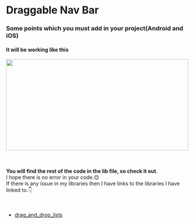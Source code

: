 <!DOCTYPE html>
<html lang="en">
  
<div class="container">
    <h1>Draggable Nav Bar</h1>
    <h3>Some points which you must add in your project(Android and iOS)</h3>    
</div>

 <h4>It will be working like this</h4>
 <img src="https://github.com/user-attachments/assets/a1934bd7-41f5-4a5b-be3b-f169a6764ef1" width="500" height="250" />

<br>
<br>
<br>

<div class="container">
  <p><b>You will find the rest of the code in the lib file, so check it out.</b> <br> I hope there is no error in your code.😊 
    <br> If there is any issue in my libraries then I have links to the libraries I have linked to.👇 </p>

  <br>
  <ul>
  <li><a href="https://pub.dev/packages/drag_and_drop_lists/install">drag_and_drop_lists</a></li>
</ul>  
  
</div>      
</body>
</html>

